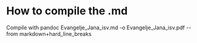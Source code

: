 # How to compile the .md

Compile with pandoc Evangelje_Jana_isv.md -o Evangelje_Jana_isv.pdf --from markdown+hard_line_breaks
